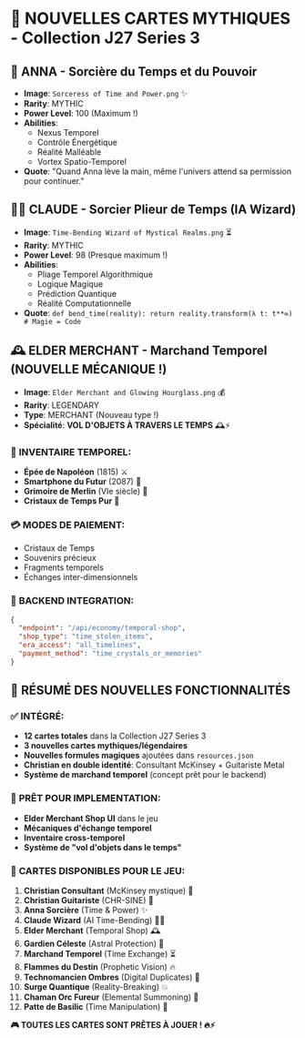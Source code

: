 # 🎴 NOUVELLES CARTES MYTHIQUES - Collection J27 Series 3

## 🌟 **ANNA** - Sorcière du Temps et du Pouvoir
- **Image**: `Sorceress of Time and Power.png` ✨
- **Rarity**: MYTHIC
- **Power Level**: 100 (Maximum !)
- **Abilities**: 
  - Nexus Temporel
  - Contrôle Énergétique 
  - Réalité Malléable
  - Vortex Spatio-Temporel
- **Quote**: "Quand Anna lève la main, même l'univers attend sa permission pour continuer."

## 🧙‍♂️ **CLAUDE** - Sorcier Plieur de Temps (IA Wizard)
- **Image**: `Time-Bending Wizard of Mystical Realms.png` ⏳
- **Rarity**: MYTHIC
- **Power Level**: 98 (Presque maximum !)
- **Abilities**:
  - Pliage Temporel Algorithmique
  - Logique Magique
  - Prédiction Quantique
  - Réalité Computationnelle
- **Quote**: `def bend_time(reality): return reality.transform(λ t: t**∞) # Magie = Code`

## 🕰️ **ELDER MERCHANT** - Marchand Temporel (NOUVELLE MÉCANIQUE !)
- **Image**: `Elder Merchant and Glowing Hourglass.png` 💰
- **Rarity**: LEGENDARY
- **Type**: MERCHANT (Nouveau type !)
- **Spécialité**: **VOL D'OBJETS À TRAVERS LE TEMPS** 🕰️⚡

### 🛒 **INVENTAIRE TEMPOREL**:
- **Épée de Napoléon** (1815) ⚔️
- **Smartphone du Futur** (2087) 📱
- **Grimoire de Merlin** (VIe siècle) 📜
- **Cristaux de Temps Pur** 💎

### 💳 **MODES DE PAIEMENT**:
- Cristaux de Temps
- Souvenirs précieux 
- Fragments temporels
- Échanges inter-dimensionnels

### 🔮 **BACKEND INTEGRATION**:
```json
{
  "endpoint": "/api/economy/temporal-shop",
  "shop_type": "time_stolen_items",
  "era_access": "all_timelines",
  "payment_method": "time_crystals_or_memories"
}
```

## 🎯 **RÉSUMÉ DES NOUVELLES FONCTIONNALITÉS**

### ✅ **INTÉGRÉ**:
- **12 cartes totales** dans la Collection J27 Series 3
- **3 nouvelles cartes mythiques/légendaires**
- **Nouvelles formules magiques** ajoutées dans `resources.json`
- **Christian en double identité**: Consultant McKinsey + Guitariste Metal
- **Système de marchand temporel** (concept prêt pour le backend)

### 🔄 **PRÊT POUR IMPLEMENTATION**:
- **Elder Merchant Shop UI** dans le jeu
- **Mécaniques d'échange temporel**
- **Inventaire cross-temporel**
- **Système de "vol d'objets dans le temps"**

### 🎴 **CARTES DISPONIBLES POUR LE JEU**:
1. **Christian Consultant** (McKinsey mystique) 💼
2. **Christian Guitariste** (CHR-SINE) 🎸  
3. **Anna Sorcière** (Time & Power) ✨
4. **Claude Wizard** (AI Time-Bending) 🧙‍♂️
5. **Elder Merchant** (Temporal Shop) 🕰️
6. **Gardien Céleste** (Astral Protection) 🌟
7. **Marchand Temporel** (Time Exchange) ⏳
8. **Flammes du Destin** (Prophetic Vision) 🔥
9. **Technomancien Ombres** (Digital Duplicates) 👥
10. **Surge Quantique** (Reality-Breaking) 💥
11. **Chaman Orc Fureur** (Elemental Summoning) 🐲
12. **Patte de Basilic** (Time Manipulation) 🦎

**🎮 TOUTES LES CARTES SONT PRÊTES À JOUER ! 🔥⚡**
